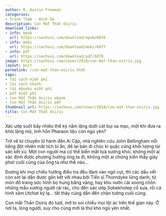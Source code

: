 ```yaml
---
author: R. Austin Freeman
categories:
- Trinh Thám - Hình Sự
description: Con Mắt Thần Osiris
download_links:
- info: epub
  url: https://sachvui.com/download/epub/6876
- info: mobi
  url: https://sachvui.com/download/mobi/6877
- info: pdf
  url: https://sachvui.com/download/pdf/6878
image: https://sachvui.com/cover/2018/con-mat-than-osiris.jpg
layout: post
permalink: /con-mat-than-osiris.html
tags:
- tải sách miễn phí
- tải sách nhanh
- tải ebooks miễn phí
- pdf miễn phí
- Con Mắt Thần Osiris ebook
- Con Mắt Thần Osiris pdf
thumbnail_url: https://sachvui.com/cover/2018/con-mat-than-osiris.jpg
title: Con Mắt Thần Osiris
---
```


 <div class="item-desc text-justify"> <p>Xác ướp suốt bấy nhiêu thế kỷ nằm lặng dưới cát bụi sa mạc, một khi đưa ra khỏi lăng mộ, linh hồn Pharaon liệu còn ngủ yên?</p><p>Trở về từ chuyến lữ hành đến Ai Cập, nhà nghiên cứu John Bellingham nổi tiếng đột nhiên mất tích bí ẩn, để lại bản di chúc kì quặc cùng khối lượng tài sản kết xù. Một con người mà có thể biến mất tựa sương khói, không một ai xác định được phương hướng ông ta đi, không một ai chứng kiến thấy giây phút cuối cùng của ông ta như thế nào...</p><p>Đương khi mọi chiều hướng điều tra đều đam vào ngõ cụt, thì các dấu vết còn sót lại dần được gắn kết với nhau bởi Tiến sĩ Thorndyke lừng danh, từ món đồ trang sức hình bọ hung bằng vàng, hay khu vườn cải xoong chôn những mẩu xương người rải rác, cho đến xác ướp Sobekhotep cổ xưa, rồi cả hình xăm Utchat kỳ lạ... tất thảy cùng dẫn đến chân tướng cuối cùng.</p><p>Con mắt Thần Osiris đỏ tươi, mở to soi chiếu mọi tội ác trên thế gian này. Ở nơi ta, lòng người, suy cho cùng mới là thứ khó ngủ yên nhất.</p> </div>